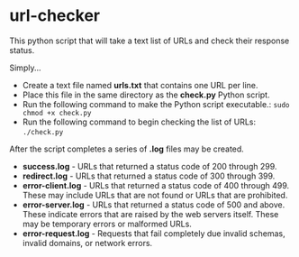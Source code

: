 # url-checker
This python script that will take a text list of URLs and check their response status.


Simply...

- Create a text file named **urls.txt** that contains one URL per line.   
- Place this file in the same directory as the **check.py** Python script.
- Run the following command to make the Python script executable.:  `sudo chmod +x check.py`
- Run the following command to begin checking the list of URLs: `./check.py`

After the script completes a series of **.log** files may be created.

- **success.log** - URLs that returned a status code of 200 through 299.
- **redirect.log** - URLs that returned a status code of 300 through 399.   
- **error-client.log** - URLs that returned a status code of 400 through 499.   These may include URLs that are not found or URLs that are prohibited.
- **error-server.log** - URLs that returned a status code of 500 and above.   These indicate errors that are raised by the web servers itself.   These may be temporary errors or malformed URLs.
- **error-request.log** - Requests that fail completely due invalid schemas, invalid domains, or network errors.
